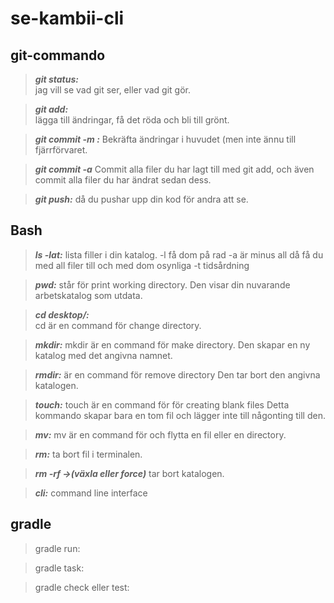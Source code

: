 # se-kambii-cli

## git-commando
> **_git status:_**   
> jag vill se vad git ser, eller vad git gör.

> **_git add:_**  
>lägga till ändringar, få det röda och bli till grönt.

> **_git commit -m :_**
> Bekräfta ändringar i huvudet (men inte ännu till fjärrförvaret.

> **_git commit -a_**
> Commit alla filer du har lagt till med git add, 
> och även commit alla filer du har ändrat sedan dess.

> **_git push:_**
> då du pushar upp din kod för andra att se.
## Bash
>**_ls -lat:_**
> lista filler i din katalog.
> -l få dom på rad
> -a är minus all då få du med all filer till och med dom osynliga
> -t tidsårdning

>**_pwd:_**
> står för print working directory.
> Den visar din nuvarande arbetskatalog som utdata.
 
> **_cd desktop/:_**   
> cd är en command för change directory.

>**_mkdir:_**
> mkdir är en command för make directory.
> Den skapar en ny katalog med det angivna namnet.

>**_rmdir:_**
> är en command för remove directory
> Den tar bort den angivna katalogen.

>**_touch:_**
> touch är en command för för creating blank files
> Detta kommando skapar bara en tom fil och lägger
> inte till någonting till den.

>**_mv:_**
>mv är en command för och flytta en fil eller en directory.

> **_rm:_**
> ta bort fil i terminalen.

> **_rm -rf ->(växla eller force)_** 
> tar bort katalogen.

> **_cli:_** 
> command line interface

## gradle
> gradle run:

> gradle task:

> gradle check eller test:

